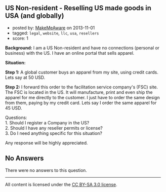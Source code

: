 ## US Non-resident - Reselling US made goods in USA (and globally)

- posted by: [MakeMeAware](https://stackexchange.com/users/-1/28525-makemeaware) on 2013-11-01
- tagged: `legal`, `website`, `llc`, `usa`, `resellers`
- score: 1

<p><strong>Background:</strong>
I am a US Non-resident and have no connections (personal or business) with the US. I have an online portal that sells apparel.</p>

<p><strong>Situation:</strong></p>

<p><strong>Step 1:</strong> 
A global customer buys an apparel from my site, using credit cards. Lets say at 50 USD.</p>

<p><strong>Step 2:</strong> 
I forward this order to the facilitation service company's (FSC) site. The FSC is located in the US. It will manufacture, print and even ship the apparel for me directly to the customer. I just have to order the same design from them, paying by my credit card. Lets say I order the same apparel for 45 USD.</p>

<p>Questions: <br/>
1. Should I register a Company in the US? <br/>
2. Should I have any reseller permits or license?<br/>
3. Do I need anything specific for this situation?</p>

<p>Any response will be highly appreciated.</p>


## No Answers

There were no answers to this question.


---

All content is licensed under the [CC BY-SA 3.0 license](https://creativecommons.org/licenses/by-sa/3.0/).
